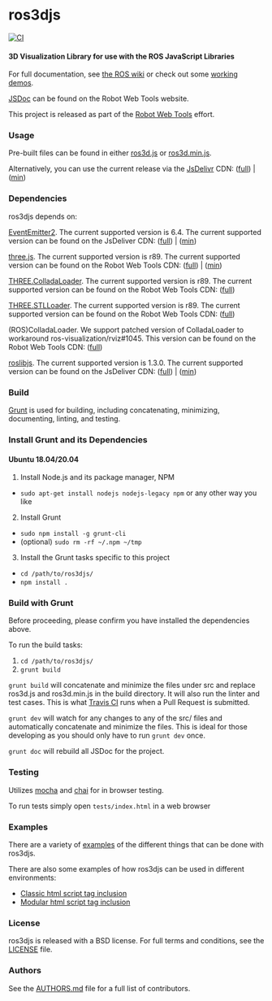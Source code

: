 # ros3djs

[![CI](https://github.com/RobotWebTools/ros3djs/actions/workflows/main.yml/badge.svg)](https://github.com/RobotWebTools/ros3djs/actions/workflows/main.yml)


#### 3D Visualization Library for use with the ROS JavaScript Libraries

For full documentation, see [the ROS wiki](http://ros.org/wiki/ros3djs) or check out some [working demos](http://robotwebtools.org/demos.html).

[JSDoc](http://robotwebtools.org/ros3djs) can be found on the Robot Web Tools website.

This project is released as part of the [Robot Web Tools](http://robotwebtools.org/) effort.

### Usage

Pre-built files can be found in either [ros3d.js](build/ros3d.js) or [ros3d.min.js](build/ros3d.min.js).


Alternatively, you can use the current release via the [JsDelivr](https://www.jsdelivr.com/) CDN: ([full](https://cdn.jsdelivr.net/npm/ros3d@1/build/ros3d.js)) | ([min](https://cdn.jsdelivr.net/npm/ros3d@1/build/ros3d.min.js))

### Dependencies

ros3djs depends on:

[EventEmitter2](https://github.com/hij1nx/EventEmitter2). The current supported version is 6.4. The current supported version can be found on the JsDeliver CDN: ([full](https://cdn.jsdelivr.net/npm/eventemitter2@6.4/lib/eventemitter2.js)) | ([min](https://cdn.jsdelivr.net/npm/eventemitter2@6.4/lib/eventemitter2.min.js))

[three.js](https://github.com/mrdoob/three.js/). The current supported version is r89. The current supported version can be found on the Robot Web Tools CDN: ([full](https://static.robotwebtools.org/threejs/r89/three.js)) | ([min](https://static.robotwebtools.org/threejs/r89/three.min.js))

[THREE.ColladaLoader](https://github.com/mrdoob/three.js/blob/master/examples/js/loaders/ColladaLoader.js). The current supported version is r89. The current supported version can be found on the Robot Web Tools CDN: ([full](https://static.robotwebtools.org/threejs/r89/ColladaLoader.js))

[THREE.STLLoader](https://github.com/mrdoob/three.js/blob/master/examples/js/loaders/STLLoader.js). The current supported version is r89. The current supported version can be found on the Robot Web Tools CDN: ([full](https://static.robotwebtools.org/threejs/r89/STLLoader.js))

(ROS)ColladaLoader. We support patched version of ColladaLoader to workaround ros-visualization/rviz#1045. This version can be found on the Robot Web Tools CDN: ([full](https://static.robotwebtools.org/ros3djs/0.18.0/ColladaLoader.js))

[roslibjs](https://github.com/RobotWebTools/roslibjs). The current supported version is 1.3.0. The current supported version can be found on the JsDeliver CDN: ([full](https://cdn.jsdelivr.net/npm/roslib@1/build/roslib.js)) | ([min](https://cdn.jsdelivr.net/npm/roslib@1/build/roslib.min.js))

### Build

[Grunt](http://gruntjs.com/) is used for building, including concatenating, minimizing, documenting, linting, and testing.

### Install Grunt and its Dependencies

#### Ubuntu 18.04/20.04

 1. Install Node.js and its package manager, NPM
   * `sudo apt-get install nodejs nodejs-legacy npm` or any other way you like
 2. Install Grunt
   * `sudo npm install -g grunt-cli`
   * (optional) `sudo rm -rf ~/.npm ~/tmp`
 3. Install the Grunt tasks specific to this project
   * `cd /path/to/ros3djs/`
   * `npm install .`

### Build with Grunt

Before proceeding, please confirm you have installed the dependencies above.

To run the build tasks:

 1. `cd /path/to/ros3djs/`
 2. `grunt build`

`grunt build` will concatenate and minimize the files under src and replace ros3d.js and ros3d.min.js in the build directory. It will also run the linter and test cases. This is what [Travis CI](https://travis-ci.org/RobotWebTools/ros3djs) runs when a Pull Request is submitted.

`grunt dev` will watch for any changes to any of the src/ files and automatically concatenate and minimize the files. This is ideal for those developing as you should only have to run `grunt dev` once.

`grunt doc` will rebuild all JSDoc for the project.

### Testing

Utilizes [mocha](https://mochajs.org/) and [chai](http://chaijs.com/) for in browser testing.

To run tests simply open `tests/index.html` in a web browser

### Examples

There are a variety of [examples](examples) of the different things that can be done with ros3djs.

There are also some examples of how ros3djs can be used in different environments:

- [Classic html script tag inclusion](examples)
- [Modular html script tag inclusion](examples/html-import)

### License

ros3djs is released with a BSD license. For full terms and conditions, see the [LICENSE](LICENSE) file.

### Authors

See the [AUTHORS.md](AUTHORS.md) file for a full list of contributors.
